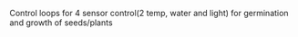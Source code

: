 Control loops for 4 sensor control(2 temp, water and light) for germination and growth of seeds/plants